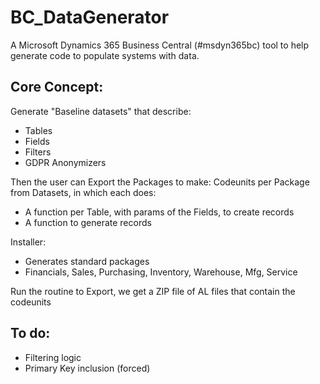 # BC_DataGenerator
A Microsoft Dynamics 365 Business Central (#msdyn365bc) tool to help generate code to populate systems with data.

## Core Concept:

 Generate "Baseline datasets" that describe:
  - Tables
  - Fields
  - Filters
  - GDPR Anonymizers

Then the user can Export the Packages to make:  Codeunits per Package from Datasets, in which each does:
 - A function per Table, with params of the Fields, to create records
 - A function to generate records

Installer:
 - Generates standard packages
 - Financials, Sales, Purchasing, Inventory, Warehouse, Mfg, Service

Run the routine to Export, we get a ZIP file of AL files that contain the codeunits

## To do:
- Filtering logic
- Primary Key inclusion (forced)